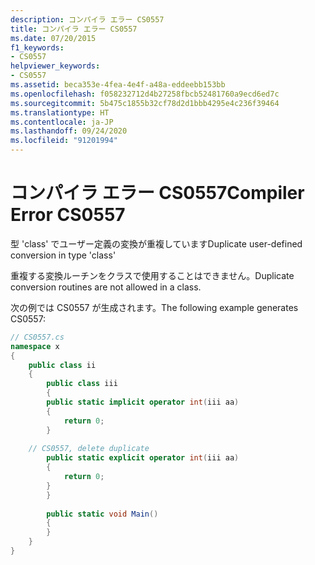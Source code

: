 ```yaml
---
description: コンパイラ エラー CS0557
title: コンパイラ エラー CS0557
ms.date: 07/20/2015
f1_keywords:
- CS0557
helpviewer_keywords:
- CS0557
ms.assetid: beca353e-4fea-4e4f-a48a-eddeebb153bb
ms.openlocfilehash: f058232712d4b27258fbcb52481760a9ecd6ed7c
ms.sourcegitcommit: 5b475c1855b32cf78d2d1bbb4295e4c236f39464
ms.translationtype: HT
ms.contentlocale: ja-JP
ms.lasthandoff: 09/24/2020
ms.locfileid: "91201994"
---
```

# <a name="compiler-error-cs0557"></a><span data-ttu-id="e0848-103">コンパイラ エラー CS0557</span><span class="sxs-lookup"><span data-stu-id="e0848-103">Compiler Error CS0557</span></span>

<span data-ttu-id="e0848-104">型 'class' でユーザー定義の変換が重複しています</span><span class="sxs-lookup"><span data-stu-id="e0848-104">Duplicate user-defined conversion in type 'class'</span></span>  
  
 <span data-ttu-id="e0848-105">重複する変換ルーチンをクラスで使用することはできません。</span><span class="sxs-lookup"><span data-stu-id="e0848-105">Duplicate conversion routines are not allowed in a class.</span></span>  
  
 <span data-ttu-id="e0848-106">次の例では CS0557 が生成されます。</span><span class="sxs-lookup"><span data-stu-id="e0848-106">The following example generates CS0557:</span></span>  
  
```csharp  
// CS0557.cs  
namespace x  
{  
    public class ii  
    {  
        public class iii  
        {  
        public static implicit operator int(iii aa)  
        {  
            return 0;  
        }  
  
    // CS0557, delete duplicate  
        public static explicit operator int(iii aa)  
        {  
            return 0;  
        }  
        }  
  
        public static void Main()  
        {  
        }  
    }  
}  
```
